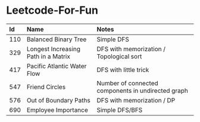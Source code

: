 # Leetcode-For-Fun

| Id   | Name                                   | Notes                                    |
|:---- |:---------------------------------------|:-----------------------------------------|
| 110  | Balanced Binary Tree                   | Simple DFS                               |
| 329  | Longest Increasing Path in a Matrix    | DFS with memorization / Topological sort |
| 417  | Pacific Atlantic Water Flow            | DFS with little trick                    |
| 547  | Friend Circles                         | Number of connected components in undirected graph |
| 576  | Out of Boundary Paths                  | DFS with memorization / DP               |
| 690  | Employee Importance                    | Simple DFS/BFS                           |

